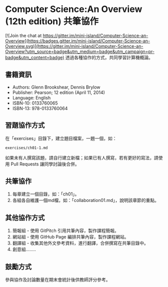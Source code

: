 # Computer Science:An Overview (12th edition) 共筆協作

[![Join the chat at https://gitter.im/mini-island/Computer-Science-an-Overview](https://badges.gitter.im/mini-island/Computer-Science-an-Overview.svg)](https://gitter.im/mini-island/Computer-Science-an-Overview?utm_source=badge&utm_medium=badge&utm_campaign=pr-badge&utm_content=badge)
透過各種協作的方式，共同學習計算機概論。

## 書籍資訊
- Authors: Glenn Brookshear, Dennis Brylow
- Publisher: Pearson; 12 edition (April 11, 2014)
- Language: English
- ISBN-10: 0133760065
- ISBN-13: 978-0133760064

## 習題協作方式
在「exercises」目錄下，建立題目檔案，一題一個，如：
```
exercises/ch01-1.md
```
如果未有人撰寫該題，請自行建立新檔；如果已有人撰寫，若有更好的寫法，請使用 Pull Requests 讓同學討論後合併。

## 共筆協作
1. 每章建立一個目錄，如：「ch01」。
2. 各組各自維護一個md檔，如：「collaboration01.md」，說明該章節的重點。

## 其他協作方式
1. 簡報組 - 使用 GitPitch 引用共筆內容，製作課程簡報。
2. 網站組 - 使用 GitHub Page 編排共筆內容，製作課程網站。
3. 翻譯組 - 收集其他外文參考資料，進行翻譯，合併撰寫在共筆目錄中。
4. 創意組........

## 鼓勵方式
參與協作及討論數量在期末會統計後供教師評分參考。
